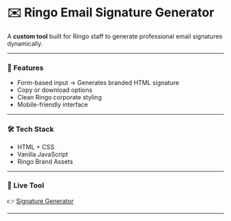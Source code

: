 # ✉️ Ringo Email Signature Generator

A **custom tool** built for Ringo staff to generate professional email signatures dynamically.  

---

### 🌟 Features
- Form-based input → Generates branded HTML signature  
- Copy or download options  
- Clean Ringo corporate styling  
- Mobile-friendly interface  

---

### 🛠️ Tech Stack
- HTML + CSS
- Vanilla JavaScript
- Ringo Brand Assets

---

### 🔗 Live Tool
👉 [Signature Generator](https://ringo.ng/signature-generator.html)  

---

